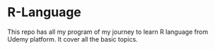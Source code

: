 # R-Language
This repo has all my program of my journey to learn R language from Udemy platform. It cover all the basic topics.
